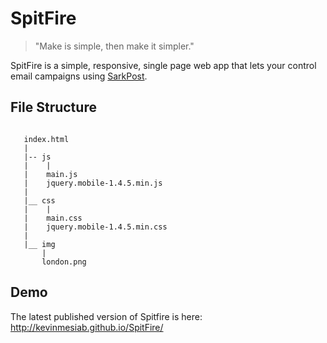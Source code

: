 # SpitFire

> "Make is simple, then make it simpler." 

SpitFire is a simple, responsive, single page web app that lets your control email campaigns using [SarkPost](https://www.sparkpost.com). 


## File Structure
```

   index.html
   |
   |-- js
   |    |
   |    main.js
   |    jquery.mobile-1.4.5.min.js
   |
   |__ css
   |    |
   |    main.css
   |    jquery.mobile-1.4.5.min.css
   |
   |__ img
       |
       london.png

```    
  
## Demo

The latest published version of Spitfire is here: http://kevinmesiab.github.io/SpitFire/
